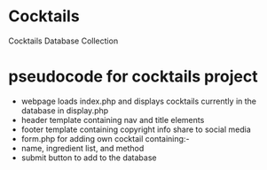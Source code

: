 # Cocktails

Cocktails Database Collection

# pseudocode for cocktails project

- webpage loads index.php and displays cocktails currently in the database in display.php
- header template containing nav and title elements
- footer template containing copyright info share to social media
- form.php for adding own cocktail containing:-
- name, ingredient list, and method
- submit button to add to the database
